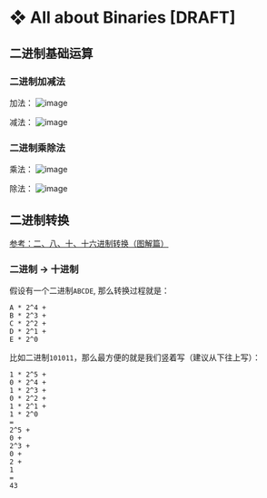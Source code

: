 # ❖ All about Binaries [DRAFT]

## 二进制基础运算


### 二进制加减法

加法：
![image](https://user-images.githubusercontent.com/14041622/51888691-2f966300-23d2-11e9-8fc5-4ae0da950cff.png)

减法：
![image](https://user-images.githubusercontent.com/14041622/51888730-3f15ac00-23d2-11e9-8c61-00d193460842.png)



### 二进制乘除法

乘法：
![image](https://user-images.githubusercontent.com/14041622/51888743-476de700-23d2-11e9-847d-8c63c8deb5f9.png)

除法：
![image](https://user-images.githubusercontent.com/14041622/51888754-52287c00-23d2-11e9-85ad-6e7a2aa356bc.png)



## 二进制转换

[参考：二、八、十、十六进制转换（图解篇）](https://www.cnblogs.com/gaizai/p/4233780.html)


### 二进制 -> 十进制

假设有一个二进制`ABCDE`, 那么转换过程就是：
```
A * 2^4 +
B * 2^3 +
C * 2^2 +
D * 2^1 +
E * 2^0
```

比如二进制`101011`，那么最方便的就是我们竖着写（建议从下往上写）：
```
1 * 2^5 +
0 * 2^4 +
1 * 2^3 +
0 * 2^2 +
1 * 2^1 +
1 * 2^0
=
2^5 +
0 +
2^3 +
0 +
2 +
1
=
43
```
